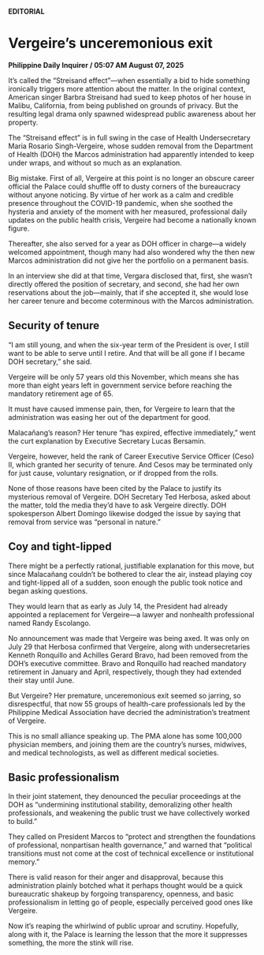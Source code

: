 **EDITORIAL**

# Vergeire’s unceremonious exit

****Philippine Daily Inquirer / 05:07 AM August 07, 2025****

It’s called the “Streisand effect”—when essentially a bid to hide something ironically triggers more attention about the matter. In the original context, American singer Barbra Streisand had sued to keep photos of her house in Malibu, California, from being published on grounds of privacy. But the resulting legal drama only spawned widespread public awareness about her property.

The “Streisand effect” is in full swing in the case of Health Undersecretary Maria Rosario Singh-Vergeire, whose sudden removal from the Department of Health (DOH) the Marcos administration had apparently intended to keep under wraps, and without so much as an explanation.

Big mistake. First of all, Vergeire at this point is no longer an obscure career official the Palace could shuffle off to dusty corners of the bureaucracy without anyone noticing. By virtue of her work as a calm and credible presence throughout the COVID-19 pandemic, when she soothed the hysteria and anxiety of the moment with her measured, professional daily updates on the public health crisis, Vergeire had become a nationally known figure.

Thereafter, she also served for a year as DOH officer in charge—a widely welcomed appointment, though many had also wondered why the then new Marcos administration did not give her the portfolio on a permanent basis.

In an interview she did at that time, Vergara disclosed that, first, she wasn’t directly offered the position of secretary, and second, she had her own reservations about the job—mainly, that if she accepted it, she would lose her career tenure and become coterminous with the Marcos administration.

## Security of tenure

“I am still young, and when the six-year term of the President is over, I still want to be able to serve until I retire. And that will be all gone if I became DOH secretary,” she said.

Vergeire will be only 57 years old this November, which means she has more than eight years left in government service before reaching the mandatory retirement age of 65.

It must have caused immense pain, then, for Vergeire to learn that the administration was easing her out of the department for good.

Malacañang’s reason? Her tenure “has expired, effective immediately,” went the curt explanation by Executive Secretary Lucas Bersamin.

Vergeire, however, held the rank of Career Executive Service Officer (Ceso) II, which granted her security of tenure. And Cesos may be terminated only for just cause, voluntary resignation, or if dropped from the rolls.

None of those reasons have been cited by the Palace to justify its mysterious removal of Vergeire. DOH Secretary Ted Herbosa, asked about the matter, told the media they’d have to ask Vergeire directly. DOH spokesperson Albert Domingo likewise dodged the issue by saying that removal from service was “personal in nature.”

## Coy and tight-lipped

There might be a perfectly rational, justifiable explanation for this move, but since Malacañang couldn’t be bothered to clear the air, instead playing coy and tight-lipped all of a sudden, soon enough the public took notice and began asking questions.

They would learn that as early as July 14, the President had already appointed a replacement for Vergeire—a lawyer and nonhealth professional named Randy Escolango.

No announcement was made that Vergeire was being axed. It was only on July 29 that Herbosa confirmed that Vergeire, along with undersecretaries Kenneth Ronquillo and Achilles Gerard Bravo, had been removed from the DOH’s executive committee. Bravo and Ronquillo had reached mandatory retirement in January and April, respectively, though they had extended their stay until June.

But Vergeire? Her premature, unceremonious exit seemed so jarring, so disrespectful, that now 55 groups of health-care professionals led by the Philippine Medical Association have decried the administration’s treatment of Vergeire.

This is no small alliance speaking up. The PMA alone has some 100,000 physician members, and joining them are the country’s nurses, midwives, and medical technologists, as well as different medical societies.

## Basic professionalism

In their joint statement, they denounced the peculiar proceedings at the DOH as “undermining institutional stability, demoralizing other health professionals, and weakening the public trust we have collectively worked to build.”

They called on President Marcos to “protect and strengthen the foundations of professional, nonpartisan health governance,” and warned that “political transitions must not come at the cost of technical excellence or institutional memory.”

There is valid reason for their anger and disapproval, because this administration plainly botched what it perhaps thought would be a quick bureaucratic shakeup by forgoing transparency, openness, and basic professionalism in letting go of people, especially perceived good ones like Vergeire.

Now it’s reaping the whirlwind of public uproar and scrutiny. Hopefully, along with it, the Palace is learning the lesson that the more it suppresses something, the more the stink will rise.